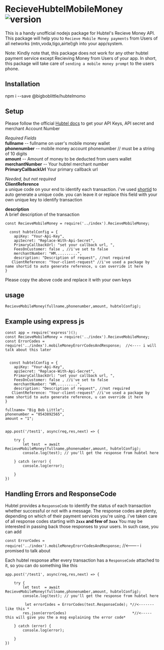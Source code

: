 # RecieveHubtelMobileMoney ![version](https://img.shields.io/badge/npm-v1.0.0-blue.svg)

This is a handy unofficial nodejs package for Hubtel's Recieve Money API. This package will help you to `Recieve Mobile Money payments` from Users of all networks (mtn,voda,tigo,airtel)gh into your app/system.

Note:
Kindly note that, this package does not work for any other hubtel payment service except Recieving Money from Users of your app. In short, this package will take care of `sending a mobile money prompt` to the users phone.

## Installation
npm i --save @bigboblittle/hubtelmomo

## Setup

Please follow the official [Hubtel docs](https://developers.hubtel.com/docs) to get your API Keys, API secret and merchant Account Number

_Required Fields_  
**fullname** -- fullname on user's mobile money wallet  
**phonenumber** -- mobile money account phonenumber // must be a string of 10 digits  
**amount** -- Amount of money to be deducted from users wallet  
**merchantNumber** -- Your hubtel merchant number  
**PrimaryCallbackUrl** Your primary callback url

_Needed, but not required_  
**ClientReference**  
 a unique code on your end to identify each transaction. i've used [shortid](https://www.npmjs.com/package/shortid) to auto generate a unique code. you can leave it or replace this field with your own unique key to identify transaction

**description**  
A brief description of the transaction

```
const RecieveMobileMoney = require('../index').RecieveMobileMoney;

  const hubtelConfig = {
    apiKey: "Your-Api-Key",
    apiSecret: "Replace-With-Api-Secret",
    PrimaryCallbackUrl: "set your callback url, ",
    FeesOnCustomer: false , //i've set to false
    merchantNumber: "HM..........",
    description: "Description of request", //not required
   ClientReference: "Your-client-request" //i've used a package by name shortid to auto generate reference, u can override it here
}
```

Please copy the above code and replace it with your own keys

## usage

`RecieveMobileMoney(fullname,phonenumber,amount, hubtelConfig);`

## Example using express js

```
const app = require('express')();
const RecieveMobileMoney = require('../index').RecieveMobileMoney;
const ErrorCodes = require('../index').mobileMoneyErorrCodesAndResponse;  //<---- i will talk about this later


  const hubtelConfig = {
    apiKey: "Your-Api-Key",
    apiSecret: "Replace-With-Api-Secret",
    PrimaryCallbackUrl: "set your callback url, ",
    FeesOnCustomer: false , //i've set to false
    merchantNumber: "HM..........",
    description: "Description of request", //not required
   ClientReference: "Your-client-request" //i've used a package by name shortid to auto generate reference, u can override it here
}

fullname= "Big Bob Little";
phonenumber = "0543892565",
amount = "1";


app.post('/test1', async(req,res,next) => {

    try {
        let test  = await RecieveMobileMoney(fullname,phonenumber,amount, hubtelConfig);
        console.log(test); // you'll get the response from hubtel here
       
    } catch (error) {
        console.log(error);

    }
})

```

## Handling Errors and ResponseCode
Hubtel provides a `ResponseCode` to identify the status of each transaction whether successful or not with a message.
The response codes are plenty, depending on which of their payment services you're using.
i've taken care of  all response codes starting with **`2xxx` and few of `3xxx`**
You may be interested in passing back those responses to your users. In such case, 
you can add 

`const ErrorCodes = require('../index').mobileMoneyErorrCodesAndResponse;`  //<---- i promised to talk about 

Each hubtel response after every transaction has a  `ResponseCode` attached to it, so you can do something like this
```
app.post('/test1', async(req,res,next) => {

    try {
        let test  = await RecieveMobileMoney(fullname,phonenumber,amount, hubtelConfig);
        console.log(test); // you'll get the response from hubtel here
         
         let errorCodes = ErrorCodes(test.ResponseCode); *//<------- like this *
        res.json(errorCodes)                              *//<----- this will give you the a msg explaining the error code* 
       
    } catch (error) {
        console.log(error);

    }
})

```
